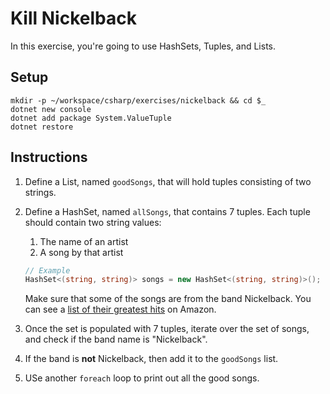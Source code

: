 # Kill Nickelback

In this exercise, you're going to use HashSets, Tuples, and Lists.

## Setup

```
mkdir -p ~/workspace/csharp/exercises/nickelback && cd $_
dotnet new console
dotnet add package System.ValueTuple
dotnet restore
```

## Instructions

1. Define a List, named `goodSongs`, that will hold tuples consisting of two strings.
1. Define a HashSet, named `allSongs`, that contains 7 tuples. Each tuple should contain two string values:
    1. The name of an artist
    1. A song by that artist

    ```cs
    // Example
    HashSet<(string, string)> songs = new HashSet<(string, string)>();
    ```

    Make sure that some of the songs are from the band Nickelback. You can see a [list of their greatest hits](https://www.amazon.com/Best-Nickelback-1/dp/B00FFERTUK/) on Amazon.
1. Once the set is populated with 7 tuples, iterate over the set of songs, and check if the band name is "Nickelback".
1. If the band is **not** Nickelback, then add it to the `goodSongs` list.
1. USe another `foreach` loop to print out all the good songs.
